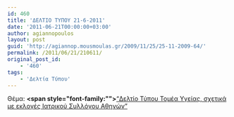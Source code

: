 ```yaml
---
id: 460
title: 'ΔΕΛΤΙΟ ΤΥΠΟΥ 21-6-2011'
date: '2011-06-21T00:00:00+03:00'
author: agiannopoulos
layout: post
guid: 'http://agiannop.mousmoulas.gr/2009/11/25/25-11-2009-64/'
permalink: /2011/06/21/210611/
original_post_id:
    - '460'
tags:
    - 'Δελτία Τύπου'
---
```


Θέμα: **<span style="font-family:""></span>**[“Δελτίο Τύπου Τομέα Υγείας, σχετικά με εκλογές Ιατρικού Συλλόγου Αθηνών” ](/wp-content/uploads/2009/11/21062011_dt_ekloges_is.pdf)